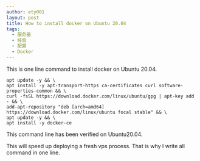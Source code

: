 ```yaml
---
author: ety001
layout: post
title: How to install docker on Ubuntu 20.04
tags:
  - 服务器
  - 经验
  - 配置
  - Docker
---
```


This is one line command to install docker on Ubuntu 20.04.

```
apt update -y && \
apt install -y apt-transport-https ca-certificates curl software-properties-common && \
curl -fsSL https://download.docker.com/linux/ubuntu/gpg | apt-key add - && \
add-apt-repository "deb [arch=amd64] https://download.docker.com/linux/ubuntu focal stable" && \
apt update -y && \
apt install -y docker-ce
```

This command line has been verified on Ubuntu20.04.

This will speed up deploying a fresh vps process. That is why I write all command in one line.

